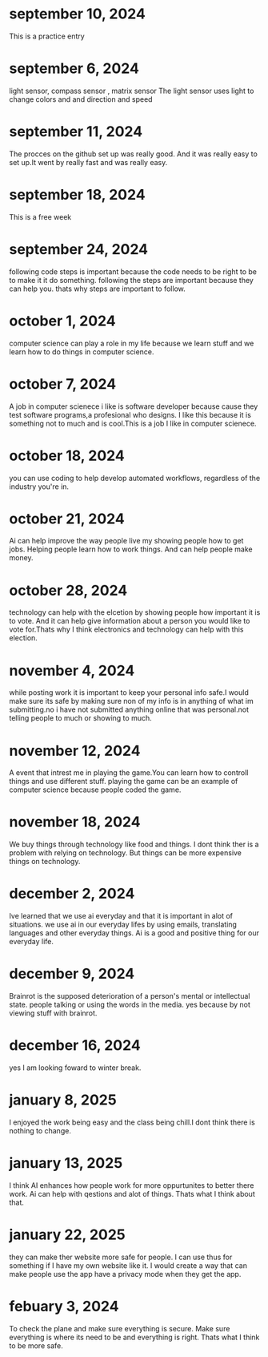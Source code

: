 # september 10, 2024
This is a practice entry

# september 6, 2024
light sensor, compass sensor , matrix sensor
The light sensor uses light to change colors and and direction and speed

# september 11, 2024
The procces on the github set up was really good. And it was really easy to set up.It went by really fast and was really easy. 

# september 18, 2024
This is a free week

# september 24, 2024
following code steps is important because the code needs to be right to be to make it it do something. following the steps are important because they can help you. thats why steps are important to follow.

# october 1, 2024
computer science can play a role in my life because we learn stuff and we learn how to do things in computer science.

# october 7, 2024
A job in computer scienece i like is software developer because cause they test software programs,a profesional who designs. I like this because it is something not to much and is cool.This is a job I like in computer scienece.

# october 18, 2024
you can use coding to help develop automated workflows, regardless of the industry you're in. 

# october 21, 2024
Ai can help improve the way people live my showing people how to get jobs. Helping people learn how to work things. And can help people make money.

# october 28, 2024
technology can help with the elcetion by showing people how important it is to vote. And it can help give information about a person you would like to vote for.Thats why I think electronics and technology can help with this election.

# november 4, 2024
while posting work it is important to keep your personal info safe.I would make sure its safe by making sure non of my info is in anything of what im submitting.no i have not submitted anything online that was personal.not telling people to much or showing to much.

# november 12, 2024
A event that intrest me in playing the game.You can learn how to controll things and use different stuff. playing the game can be an example of computer science because people coded the game.

# november 18, 2024 
We buy things through technology like food and things. I dont think ther is a problem with relying on technology. But things can be more expensive things on technology.

# december 2, 2024
Ive learned that we use ai everyday and that it is important in alot of situations. we use ai in our everyday lifes by using emails, translating languages and other everyday things. Ai is a good and positive thing for our everyday life.

# december 9, 2024 
Brainrot is the supposed deterioration of a person's mental or intellectual state. people talking or using the words in the media. yes because by not viewing stuff with brainrot.

# december 16, 2024
yes I am looking foward to winter break.

# january 8, 2025
I enjoyed the work being easy and the class being chill.I dont think there is nothing to change.

# january 13, 2025
I think AI enhances how people work for more oppurtunites to better there work. Ai can help with qestions and alot of things. Thats what I think about that.

# january 22, 2025
they can make ther website more safe for people. I can use thus for something if I have my own website like it. I would create a way that can make people use the app have a privacy mode when they get the app.

# febuary 3, 2024
To check the plane and make sure everything is secure. Make sure everything is where its need to be and everything is right. Thats what I think to be more safe.
